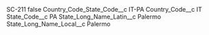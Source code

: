<?xml version="1.0" encoding="UTF-8"?>
<CustomMetadata xmlns="http://soap.sforce.com/2006/04/metadata" xmlns:xsi="http://www.w3.org/2001/XMLSchema-instance" xmlns:xsd="http://www.w3.org/2001/XMLSchema">
    <label>SC-211</label>
    <protected>false</protected>
    <values>
        <field>Country_Code_State_Code__c</field>
        <value xsi:type="xsd:string">IT-PA</value>
    </values>
    <values>
        <field>Country_Code__c</field>
        <value xsi:type="xsd:string">IT</value>
    </values>
    <values>
        <field>State_Code__c</field>
        <value xsi:type="xsd:string">PA</value>
    </values>
    <values>
        <field>State_Long_Name_Latin__c</field>
        <value xsi:type="xsd:string">Palermo</value>
    </values>
    <values>
        <field>State_Long_Name_Local__c</field>
        <value xsi:type="xsd:string">Palermo</value>
    </values>
</CustomMetadata>
